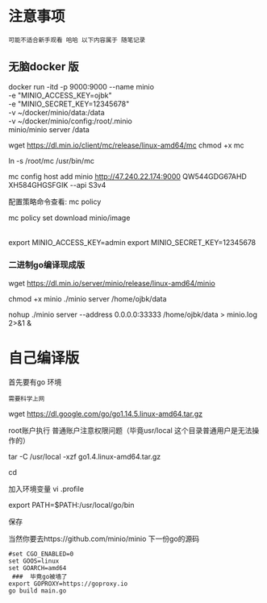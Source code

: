 # 注意事项
	
	可能不适合新手观看 哈哈 以下内容属于 随笔记录 

## 无脑docker 版

docker run  -itd -p 9000:9000 --name minio \
-e "MINIO_ACCESS_KEY=ojbk" \
-e "MINIO_SECRET_KEY=12345678" \
-v ~/docker/minio/data:/data \
-v ~/docker/minio/config:/root/.minio \
minio/minio server /data


wget https://dl.min.io/client/mc/release/linux-amd64/mc
chmod +x mc

ln -s /root/mc /usr/bin/mc


mc config host add minio http://47.240.22.174:9000 QW544GDG67AHD XH584GHGSFGIK --api S3v4


配置策略命令查看: mc policy

mc  policy  set  download  minio/image

######
export MINIO_ACCESS_KEY=admin
export MINIO_SECRET_KEY=12345678


### 二进制go编译现成版

wget https://dl.min.io/server/minio/release/linux-amd64/minio

chmod +x minio
./minio server /home/ojbk/data

nohup  ./minio server --address 0.0.0.0:33333 /home/ojbk/data > minio.log  2>&1 &




# 自己编译版

首先要有go 环境

	需要科学上网

wget https://dl.google.com/go/go1.14.5.linux-amd64.tar.gz

root账户执行 普通账户注意权限问题（毕竟usr/local 这个目录普通用户是无法操作的）

tar -C /usr/local -xzf go1.4.linux-amd64.tar.gz

cd 

加入环境变量
vi .profile 

export PATH=$PATH:/usr/local/go/bin

保存

 当然你要去https://github.com/minio/minio 下一份go的源码

	#set CGO_ENABLED=0
	set GOOS=linux
	set GOARCH=amd64
	 ###  毕竟go被墙了
	export GOPROXY=https://goproxy.io
	go build main.go


